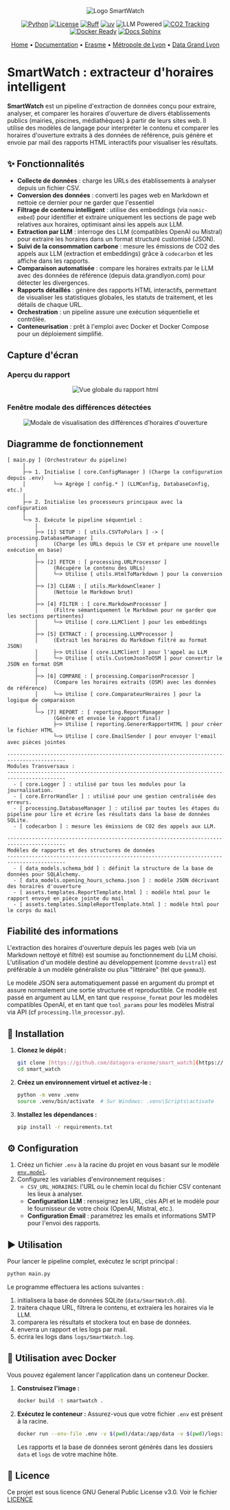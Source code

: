 <div align="center">
  <img src="src/smart_watch/assets/images/logo_app.jpg" alt="Logo SmartWatch" />
  
  <!-- Badges informatifs -->
  [![Python](https://img.shields.io/badge/Python-3.13%2B-blue.svg)](https://www.python.org/)
  [![License](https://img.shields.io/badge/License-GNU_GPL_v3-green.svg)](LICENCE)
  [![Ruff](https://img.shields.io/endpoint?url=https://raw.githubusercontent.com/astral-sh/ruff/main/assets/badge/v2.json)](https://github.com/astral-sh/ruff)
  [![uv](https://img.shields.io/endpoint?url=https://raw.githubusercontent.com/astral-sh/uv/main/assets/badge/v0.json)](https://github.com/astral-sh/uv)
  ![LLM Powered](https://img.shields.io/badge/AI-LLM_Powered-orange.svg)
  [![CO2 Tracking](https://img.shields.io/badge/CO2-Tracking-brightgreen.svg)](https://codecarbon.io/)
  [![Docker Ready](https://img.shields.io/badge/Docker-Ready-blue.svg)](https://www.docker.com/)
  [![Docs Sphinx](https://img.shields.io/badge/Docs-Sphinx-informational.svg)](https://www.sphinx-doc.org/)
  
  <!-- Liens de navigation -->
  <p>
    <a href="https://github.com/datagora-erasme/smart_watch">Home</a> •
    <a href="https://datagora-erasme.github.io/smart_watch/">Documentation</a> •
    <a href="https://erasme.org/">Erasme</a> •
    <a href="https://www.grandlyon.com/">Métropole de Lyon</a> •
    <a href="https://data.grandlyon.com/">Data Grand Lyon</a>
  </p>
</div>

# SmartWatch : extracteur d'horaires intelligent

**SmartWatch** est un pipeline d'extraction de données conçu pour extraire, analyser, et comparer les horaires d'ouverture de divers établissements publics (mairies, piscines, médiathèques) à partir de leurs sites web. Il utilise des modèles de langage pour interpréter le contenu et comparer les horaires d'ouverture extraits à des données de référence, puis génère et envoie par mail des rapports HTML interactifs pour visualiser les résultats.

## ✨ Fonctionnalités

*   **Collecte de données** : charge les URLs des établissements à analyser depuis un fichier CSV.
*   **Conversion des données** : converti les pages web en Markdown et nettoie ce dernier pour ne garder que l'essentiel
*   **Filtrage de contenu intelligent** : utilise des embeddings (via `nomic-embed`) pour identifier et extraire uniquement les sections de page web relatives aux horaires, optimisant ainsi les appels aux LLM.
*   **Extraction par LLM** : interroge des LLM (compatibles OpenAI ou Mistral) pour extraire les horaires dans un format structuré customisé (JSON).
*   **Suivi de la consommation carbone** : mesure les émissions de CO2 des appels aux LLM (extraction et embeddings) grâce à `codecarbon` et les affiche dans les rapports.
*   **Comparaison automatisée** : compare les horaires extraits par le LLM avec des données de référence (depuis data.grandlyon.com) pour détecter les divergences.
*   **Rapports détaillés** : génère des rapports HTML interactifs, permettant de visualiser les statistiques globales, les statuts de traitement, et les détails de chaque URL.
*   **Orchestration** : un pipeline assure une exécution séquentielle et contrôlée.
*   **Conteneurisation** : prêt à l'emploi avec Docker et Docker Compose pour un déploiement simplifié.

## Capture d'écran
### Aperçu du rapport
<div align="center">
  <img src="src/smart_watch/assets/images/capture_rapport.png" alt="Vue globale du rapport html" />
</div>

### Fenêtre modale des différences détectées
<div align="center">
  <img src="src/smart_watch/assets/images/capture_modale_rapport.png" alt="Modale de visualisation des différences d'horaires d'ouverture" />
</div>

## Diagramme de fonctionnement
```
[ main.py ] (Orchestrateur du pipeline)
     │
     ├─> 1. Initialise [ core.ConfigManager ] (Charge la configuration depuis .env)
     │         └─> Agrège [ config.* ] (LLMConfig, DatabaseConfig, etc.)
     │
     ├─> 2. Initialise les processeurs principaux avec la configuration
     │
     └─> 3. Exécute le pipeline séquentiel :
         │
         ├─> [1] SETUP : [ utils.CSVToPolars ] -> [ processing.DatabaseManager ]
         │     (Charge les URLs depuis le CSV et prépare une nouvelle exécution en base)
         │
         ├─> [2] FETCH : [ processing.URLProcessor ]
         │     (Récupère le contenu des URLs)
         │     └─> Utilise [ utils.HtmlToMarkdown ] pour la conversion
         │
         ├─> [3] CLEAN : [ utils.MarkdownCleaner ]
         │     (Nettoie le Markdown brut)
         │
         ├─> [4] FILTER : [ core.MarkdownProcessor ]
         │     (Filtre sémantiquement le Markdown pour ne garder que les sections pertinentes)
         │     └─> Utilise [ core.LLMClient ] pour les embeddings
         │
         ├─> [5] EXTRACT : [ processing.LLMProcessor ]
         │     (Extrait les horaires du Markdown filtré au format JSON)
         │     ├─> Utilise [ core.LLMClient ] pour l'appel au LLM
         │     └─> Utilise [ utils.CustomJsonToOSM ] pour convertir le JSON en format OSM
         │
         ├─> [6] COMPARE : [ processing.ComparisonProcessor ]
         │     (Compare les horaires extraits (OSM) avec les données de référence)
         │     └─> Utilise [ core.ComparateurHoraires ] pour la logique de comparaison
         │
         └─> [7] REPORT : [ reporting.ReportManager ]
               (Génère et envoie le rapport final)
               ├─> Utilise [ reporting.GenererRapportHTML ] pour créer le fichier HTML
               └─> Utilise [ core.EmailSender ] pour envoyer l'email avec pièces jointes

-----------------------------------------------------------------------------------------
Modules Transversaux :
-----------------------------------------------------------------------------------------
  - [ core.Logger ] : utilisé par tous les modules pour la journalisation.
  - [ core.ErrorHandler ] : utilisé pour une gestion centralisée des erreurs.
  - [ processing.DatabaseManager ] : utilisé par toutes les étapes du pipeline pour lire et écrire les résultats dans la base de données SQLite.
  - [ codecarbon ] : mesure les émissions de CO2 des appels aux LLM.

-----------------------------------------------------------------------------------------
Modèles de rapports et des structures de données
-----------------------------------------------------------------------------------------
  - [ data_models.schema_bdd ] : définit la structure de la base de données pour SQLAlchemy.
  - [ data_models.opening_hours_schema.json ] : modèle JSON décrivant des horaires d'ouverture
  - [ assets.templates.ReportTemplate.html ] : modèle html pour le rapport envoyé en pièce jointe du mail
  - [ assets.templates.SimpleReportTemplate.html ] : modèle html pour le corps du mail

  ```

## Fiabilité des informations

L'extraction des horaires d'ouverture depuis les pages web (via un Markdown nettoyé et filtré) est soumise au fonctionnement du LLM choisi. L'utilisation d'un modèle destiné au développement (comme `devstral`) est préférable à un modèle généraliste ou plus "littéraire" (tel que `gemma3`).

Le modèle JSON sera automatiquement passé en argument du prompt et assure normalement une sortie structurée et reproductible. Ce modèle est passé en argument au LLM, en tant que `response_format` pour les modèles compatibles OpenAI, et en tant que `tool_params` pour les modèles Mistral via API (cf `processing.llm_processor.py`).

## 🚀 Installation

1.  **Clonez le dépôt :**
    ```sh
    git clone [https://github.com/datagora-erasme/smart_watch](https://github.com/datagora-erasme/smart_watch)
    cd smart_watch
    ```

2.  **Créez un environnement virtuel et activez-le :**
    ```sh
    python -m venv .venv
    source .venv/bin/activate  # Sur Windows: .venv\Scripts\activate
    ```

3.  **Installez les dépendances :**
    ```sh
    pip install -r requirements.txt
    ```

## ⚙️ Configuration

1.  Créez un fichier `.env` à la racine du projet en vous basant sur le modèle [`env.model`](.env.model).
2.  Configurez les variables d'environnement requises :
    *   `CSV_URL_HORAIRES`: l'URL ou le chemin local du fichier CSV contenant les lieux à analyser.
    *   **Configuration LLM** : renseignez les URL, clés API et le modèle pour le fournisseur de votre choix (OpenAI, Mistral, etc.).
    *   **Configuration Email** : paramétrez les emails et informations SMTP pour l'envoi des rapports.

## ▶️ Utilisation

Pour lancer le pipeline complet, exécutez le script principal :

```sh
python main.py
```

Le programme effectuera les actions suivantes :
1.  initialisera la base de données SQLite (`data/SmartWatch.db`).
2.  traitera chaque URL, filtrera le contenu, et extraiera les horaires via le LLM.
3.  comparera les résultats et stockera tout en base de données.
4.  enverra un rapport et les logs par mail.
5.  écrira les logs dans `logs/SmartWatch.log`.

## 🐳 Utilisation avec Docker

Vous pouvez également lancer l'application dans un conteneur Docker.

1.  **Construisez l'image :**
    ```sh
    docker build -t smartwatch .
    ```

2.  **Exécutez le conteneur :**
    Assurez-vous que votre fichier `.env` est présent à la racine.
    ```sh
    docker run --env-file .env -v $(pwd)/data:/app/data -v $(pwd)/logs:/app/logs smartwatch
    ```
    Les rapports et la base de données seront générés dans les dossiers `data` et `logs` de votre machine hôte.

## 📄 Licence

Ce projet est sous licence GNU General Public License v3.0. Voir le fichier [LICENCE](LICENCE)
